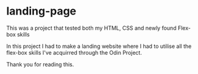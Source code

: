 # landing-page

This was a project that tested both my HTML, CSS and newly found Flex-box skills

In this project I had to make a landing website where I had to utilise all the flex-box skills I've acquirred through the Odin Project.

Thank you for reading this.